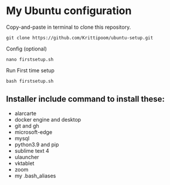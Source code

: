 # My Ubuntu configuration

Copy-and-paste in terminal to clone this repository.
```
git clone https://github.com/Krittipoom/ubuntu-setup.git
```

Config (optional)
```
nano firstsetup.sh
```

Run First time setup
```
bash firstsetup.sh
```

## Installer include command to install these:

- alarcarte
- docker engine and desktop
- git and gh
- microsoft-edge
- mysql
- python3.9 and pip
- sublime text 4
- ulauncher
- vktablet
- zoom
- my .bash_aliases
